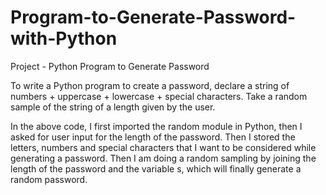 # Program-to-Generate-Password-with-Python
Project - Python Program to Generate Password

To write a Python program to create a password, declare a string of numbers + uppercase + lowercase + special characters. Take a random sample of the string of a length given by the user.

In the above code, I first imported the random module in Python, then I asked for user input for the length of the password. Then I stored the letters, numbers and special characters that I want to be considered while generating a password. Then I am doing a random sampling by joining the length of the password and the variable s, which will finally generate a random password.
